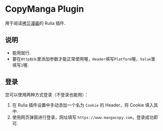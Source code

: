 # CopyManga Plugin
  用于阅读[拷贝漫画](https://www.mangacopy.com)的 Rulia 插件.

## 说明

 - 能用就行.
 - 要在`Http标头`里添加参数才能正常使用喔，`Header`填写`Platform`喔，`Value`里填写`1`喔.

## 登录

您可以使用两种方式登录（不登录也能用）：

1. 在 Rulia 插件设置中手动添加一个名为 `Cookie` 的 Header，将 Cookie 填入其中.
2. 使用网页弹窗进行登录，网址填写 `https://www.mangacopy.com`，登录成功即可.
